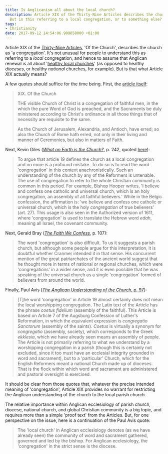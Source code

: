 ```yaml
---
title: Is Anglicanism all about the local church?
description: Article XIX of the Thirty-Nine Articles describes the church as 'a congregation'.
  But is this referring to a local congregation, or to something else?
tags:
- Christianity
date: 2017-09-12 14:54:06.909858000 +01:00
---
```

Article XIX of the [Thirty-Nine Articles](https://www.churchofengland.org/prayer-worship/worship/book-of-common-prayer/articles-of-religion.aspx), 'Of the Church', describes the church as 'a congregation'. It's [not unusual](http://www.stpetersharoldwood.org/Articles/481597/St_Peters_Harold/Extras_not_for/Blog/Healthy_local_Anglican.aspx) for people to understand this as referring to a _local_ congregation, and hence to assume that Anglican renewal is all about '[healthy local churches](https://www.renewconference.org.uk/)' (as opposed to healthy _dioceses_, or healthy _national_ churches, for example). But is that what Article XIX actually means?

A few quotes should suffice for the time being. First, the [article itself](https://www.churchofengland.org/prayer-worship/worship/book-of-common-prayer/articles-of-religion.aspx):

> XIX. Of the Church
>
> THE visible Church of Christ is a congregation of faithful men, in the which the pure Word of God is preached, and the Sacraments be duly ministered according to Christ's ordinance in all those things that of necessity are requisite to the same.
>
> As the Church of Jerusalem, Alexandria, and Antioch, have erred; so also the Church of Rome hath erred, not only in their living and manner of Ceremonies, but also in matters of Faith.

Next, Kevin Giles ([_What on Earth is the Church?_](https://www.amazon.co.uk/dp/1597523887/), p. 242, quoted [here](https://www.churchofengland.org/media/38680/gsmisc801.pdf)):

> To argue that article 19 defines the church as a local congregation and no more is a profound mistake. To do so is to read the word 'congregation' in this context anachronistically. Such an understanding of the church by any of the Reformers is untenable. The use of congregation to refer to the whole Christian community is common in this period. For example, Bishop Hooper writes, 'I believe and confess one catholic and universal church, which is an holy congregation, an assembly of all faithful believers.' While in the Belgic confession, the affirmation is: 'we believe and confess one catholic or universal church, which is the holy _congregation_ of true believers' (art. 27). This usage is also seen in the Authorized version of 1611, where 'congregation' is used to translate the Hebrew word _edah_, meaning all Israel, the covenant community.

Next, Gerald Bray ([_The Faith We Confess_](https://www.amazon.co.uk/dp/0946307849/), p. 107):

> The word 'congregation' is also difficult. To us it suggests a parish church, but although some people argue for this interpretation, it is doubtful whether Cranmer intended it in that sense. His concurrent mention of the great patriarchates of the ancient world suggest that he thought more in terms of national or regional churches, which were 'congregations' in a wider sense, and it is even possible that he was speaking of the universal church as a single 'congregation' formed of believers from around the world.

Finally, Paul Avis ([_The Anglican Understanding of the Church_, p. 97](https://books.google.co.uk/books?id=yFqpAwAAQBAJ&lpg=PP1&pg=PT83)):

> [T]he word 'congregation' in Article 19 almost certainly does not mean the local worshipping congregation. The Latin text of the Article has the phrase _coetus fidelium_ (assembly of the faithful). This Article is based on Article 7 of the Augsburg Confession of Luther's Reformation, in which the equivalent expression is _congregatio Sanctorum_ (assembly of the saints). _Coetus_ is virtually a synonym for _congregatio_ (assembly, society), which corresponds to the Greek _ekklesia_, which we have already seen means an assembly of people. The Article is not primarily referring to what we understand by a worshipping congregation in a parish (though this is certainly not excluded, since it too must have an ecclesial integrity grounded in word and sacrament), but to a 'particular' Church, which for the English Reformers meant a national Church made up of dioceses. That is the flock within which word and sacrament are administered and pastoral oversight is exercised.

It should be clear from those quotes that, whatever the precise intended meaning of 'congregation', Article XIX provides no warrant for restricting the Anglican understanding of the church to the local parish church.

The relative importance within Anglican ecclesiology of parish church, diocese, national church, and global Christian community is a big topic, and requires more than a simple 'proof text' from the Articles. But, for one perspective on the issue, here is a continuation of the Paul Avis quote:

> The 'local church' in Anglican ecclesiology denotes (as we have already seen) the community of word and sacrament gathered, governed and led by the bishop. For Anglican ecclesiology, the 'congregation' in the strict sense is the diocese.
